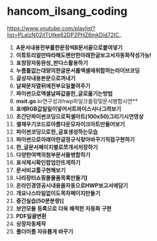 # hancom_ilsang_coding
https://www.youtube.com/playlist?list=PLalzN02jITUtke62DP2PHZ6mkDid72IC_


1.  **A문서내용전부를한문장씩B문서끝으로붙여넣기**
2.  **이튜토리얼만따라해도왠만한아래한글보고서자동화작성가능!**
3.  **표창장자동완성_판다스활용하기**
6.  **누름틀없는대량의한글문서를엑셀에취합하는라이브코딩**
7.  **글상자내용본문으로꺼내기**
9.  **날짜문자열뒤에전부요일붙여주기**
10.  **파이썬으로엑셀날짜값을한_글로옮기는방법**
12.  **msit.go**.kr연구성과hwp파일크롤링및문서병합시연**
13.  **표에RGB값일일이넣어서트와이스사나그려보기**
14.  **초간단파이썬코딩으로픽셀아트(100x50)그리기시연영상**
15.  **셀채우기코드로아름다운모자이크아트만들어보기**
19.  **파이썬코딩으로한_글표생성하는모습**
20.  **파이썬으로아래아한글정규식찾아바꾸기직접구현하기**
22.  **한_글문서페이지별로쪼개서저장하기**
23.  **다양한여백의첨부문서들병합하기**
25.  **표삭제시확인팝업안뜨게하기**
26.  **문서비교툴구현해보기**
30.  **나라장터쇼핑몰물품목록만들기]**
31.  **온라인경영공시내용을자동으로HWP보고서에담기**
32.  **개요나스타일없이도목차페이지만들기**
33.  **중간실습(50분분량)]**
34.  **보안모듈 등록으로 더욱 쾌적한 자동화 구현**
35.  **PDF일괄변환**
36.  **상장자동제작**
38.  **폴더이름 자유롭게 바꾸기**

